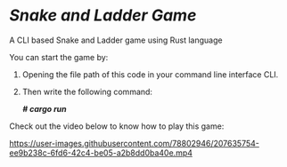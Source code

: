 # *Snake and Ladder Game*

A CLI based Snake and Ladder game using Rust language

You can start the game by: 

1) Opening the file path of this code in your command line interface CLI.

2) Then write the following command:

      **_# cargo run_**

Check out the video below to know how to play this game:





https://user-images.githubusercontent.com/78802946/207635754-ee9b238c-6fd6-42c4-be05-a2b8dd0ba40e.mp4

